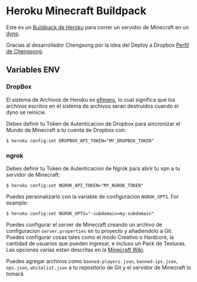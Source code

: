 # Heroku Minecraft Buildpack

Este es un [Buildpack de Heroku](https://devcenter.heroku.com/articles/buildpacks)
para correr un servidor de Minecraft en un [dyno](https://devcenter.heroku.com/articles/dynos).

Gracias al desarrollador Chengsong por la idea del Deploy a Dropbox [Perfil de Chengsong](https://github.com/Chengsong).

## Variables ENV

### DropBox

El sistema de Archivos de Heroku es [efimero](https://devcenter.heroku.com/articles/dynos#ephemeral-filesystem),
lo cual significa que los archivos escritos en el sistema de archivos seran destruidos cuando el dyno se reinicie.

Debes definir tu Token de Autenticacion de Dropbox para sincronizar el Mundo de Minecraft a tu cuenta de Dropbox con:

```
$ heroku config:set DROPBOX_API_TOKEN="MY_DROPBOX_TOKEN"
```

### ngrok

Debes definir tu Token de Autenticacion de Ngrok para abrir tu vpn a tu servidor de Minecraft:

```
$ heroku config:set NGROK_API_TOKEN="MY_NGROK_TOKEN"
```

Puedes personalizarlo con la variable de configuracion `NGROK_OPTS`. For example:

```
$ heroku config:set NGROK_OPTS="-subdomain=my-subdomain"
```

Puedes configurar el server de Minecraft creando un archivo de configuracion `server.properties`
en tu proyecto y añadiendolo a Git. Puedes configurar cosas tales como el modo Creativo o Hardcore, la cantidad de usuarios que pueden ingresar, e incluso un Pack de Texturas. Las opciones varias estan descritas en la [Minecraft Wiki](http://minecraft.gamepedia.com/Server.properties).

Puedes agregar archivos como `banned-players.json`, `banned-ips.json`, `ops.json`,
`whitelist.json` a tu repositorio de Git y el servidor de Minecraft lo tomará.
